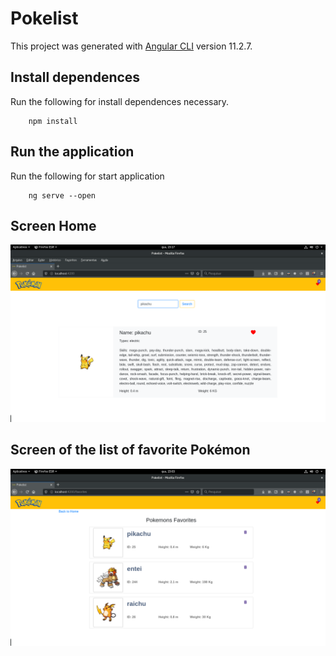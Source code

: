 # Pokelist

This project was generated with [Angular CLI](https://github.com/angular/angular-cli) version 11.2.7.

## Install dependences
Run the following for install dependences necessary.

```shell
    npm install
```

## Run the application
Run the following for start application 

```shell
    ng serve --open
```
## Screen Home
![plot](./screen_home.png)

## Screen of the list of favorite Pokémon
![plot](./screen_favorite_pokemons.png)
